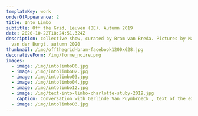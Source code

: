 ```yaml
---
templateKey: work
orderOfAppearance: 2
title: Into Limbo
subtitle: Off the Grid, Leuven (BE), Autumn 2019
date: 2020-10-22T18:24:51.324Z
description: collective show, curated by Bram van Breda. Pictures by Matthijs
  van der Burgt, autumn 2020
thumbnail: /img/offthegrid-bram-facebook1200x628.jpg
decorativeForm: /img/forme_noire.png
images:
  - image: /img/intolimbo06.jpg
  - image: /img/intolimbo02.jpg
  - image: /img/intolimbo03.jpg
  - image: /img/intolimbo04.jpg
  - image: /img/intolimbo12.jpg
  - image: /img/text-into-limbo-charlotte-stuby-2019.jpg
    caption: Conversation with Gerlinde Van Puymbroeck , text of the exhibition
  - image: /img/intolimbo03.jpg
---
```

